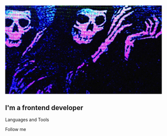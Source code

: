 ![Header](https://github.com/ron1ndev/ron1ndev/blob/main/assets/test.jpg)

## I'm a frontend developer

Languages and Tools

Follow me
